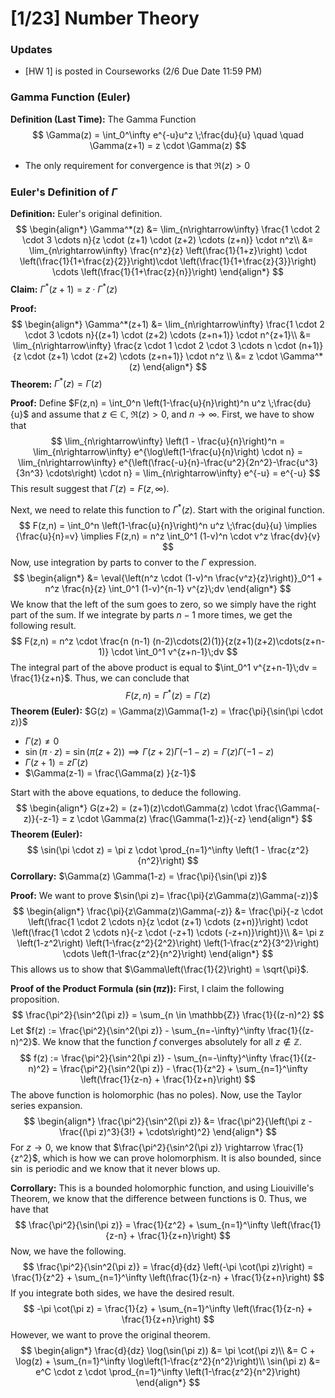 # [1/23] Number Theory

### Updates

- [HW 1] is posted in Courseworks (2/6 Due Date 11:59 PM)

### Gamma Function (Euler)

**Definition (Last Time):** The Gamma Function
$$
\Gamma(z) = \int_0^\infty e^{-u}u^z \;\frac{du}{u} \quad \quad \Gamma(z+1) = z \cdot \Gamma(z)
$$

* The only requirement for convergence is that $\Re(z) > 0$ 

### Euler's Definition of $\Gamma$ 

**Definition:** Euler's original definition.
$$
\begin{align*}
\Gamma^*(z) &= \lim_{n\rightarrow\infty} \frac{1 \cdot 2 \cdot 3 \cdots n}{z \cdot (z+1) \cdot (z+2) \cdots (z+n)} \cdot n^z\\
&= \lim_{n\rightarrow\infty} \frac{n^z}{z} \left(\frac{1}{1+z}\right) \cdot \left(\frac{1}{1+\frac{z}{2}}\right)\cdot \left(\frac{1}{1+\frac{z}{3}}\right) \cdots \left(\frac{1}{1+\frac{z}{n}}\right)
\end{align*}
$$
**Claim:** $\Gamma^*(z+1) = z \cdot \Gamma^*(z)$ 

**Proof:** 
$$
\begin{align*}
	\Gamma^*(z+1) &= \lim_{n\rightarrow\infty} \frac{1 \cdot 2 \cdot 3 \cdots n}{(z+1) \cdot (z+2) \cdots (z+n+1)} \cdot n^{z+1}\\
	&= \lim_{n\rightarrow\infty} \frac{z \cdot 1 \cdot 2 \cdot 3 \cdots n \cdot (n+1)}{z \cdot (z+1) \cdot (z+2) \cdots (z+n+1)} \cdot n^z \\
	&= z \cdot \Gamma^*(z)
\end{align*}
$$
**Theorem:** $\Gamma^*(z) = \Gamma(z)$ 

**Proof:** Define $F(z,n) = \int_0^n \left(1-\frac{u}{n}\right)^n u^z \;\frac{du}{u}$ and assume that $z \in \mathbb{C}$, $\Re(z) > 0$, and $n \rightarrow \infty$. First, we have to show that
$$
\lim_{n\rightarrow\infty} \left(1 - \frac{u}{n}\right)^n = \lim_{n\rightarrow\infty} e^{\log\left(1-\frac{u}{n}\right) \cdot n} = \lim_{n\rightarrow\infty} e^{\left(\frac{-u}{n}-\frac{u^2}{2n^2}-\frac{u^3}{3n^3} \cdots\right) \cdot n} = \lim_{n\rightarrow\infty} e^{-u} = e^{-u}
$$
This result suggest that $\Gamma(z) = F(z,\infty)$. 

Next, we need to relate this function to $\Gamma^*(z)$. Start with the original function.
$$
F(z,n) = \int_0^n \left(1-\frac{u}{n}\right)^n u^z \;\frac{du}{u} \implies {\frac{u}{n}=v} \implies F(z,n) = n^z \int_0^1 (1-v)^n \cdot  v^z \frac{dv}{v}
$$
Now, use integration by parts to conver to the $\Gamma$ expression.
$$
\begin{align*}
&= \eval{\left(n^z \cdot (1-v)^n \frac{v^z}{z}\right)}_0^1 + n^z \frac{n}{z} \int_0^1 (1-v)^{n-1} v^{z}\;dv
\end{align*}
$$
We know that the left of the sum goes to zero, so we simply have the right part of the sum. If we integrate by parts $n-1$ more times, we get the following result.
$$
F(z,n) = n^z \cdot \frac{n (n-1) (n-2)\cdots(2)(1)}{z(z+1)(z+2)\cdots(z+n-1)} \cdot \int_0^1 v^{z+n-1}\;dv
$$
The integral part of the above product is equal to $\int_0^1 v^{z+n-1}\;dv = \frac{1}{z+n}$. Thus, we can conclude that
$$
F(z,n) = \Gamma^*(z) = \Gamma(z)
$$
**Theorem (Euler):** $G(z) = \Gamma(z)\Gamma(1-z) = \frac{\pi}{\sin(\pi \cdot z)}$ 

- $\Gamma(z) \neq 0$
- $\sin(\pi \cdot z)$ = $\sin(\pi(z+2)) \implies \Gamma(z+2)\Gamma(-1-z) = \Gamma(z)\Gamma(-1-z)$  
- $\Gamma(z+1) = z\Gamma(z)$
- $\Gamma(z-1) = \frac{\Gamma(z) }{z-1}$ 

Start with the above equations, to deduce the following.
$$
\begin{align*}
G(z+2) = (z+1)(z)\cdot\Gamma(z) \cdot \frac{\Gamma(-z)}{-z-1}  = z \cdot \Gamma(z) \frac{\Gamma(1-z)}{-z}
\end{align*}
$$
**Theorem (Euler):**
$$
\sin(\pi \cdot z) = \pi z \cdot \prod_{n=1}^\infty \left(1 - \frac{z^2}{n^2}\right)
$$
**Corrollary:** $\Gamma(z) \Gamma(1-z) = \frac{\pi}{\sin(\pi z)}$ 

**Proof:** We want to prove $\sin(\pi z)= \frac{\pi}{z\Gamma(z)\Gamma(-z)}$
$$
\begin{align*}
\frac{\pi}{z\Gamma(z)\Gamma(-z)} &= \frac{\pi}{-z \cdot \left(\frac{1 \cdot 2 \cdots n}{z \cdot (z+1) \cdots (z+n)}\right) \cdot \left(\frac{1 \cdot 2 \cdots n}{-z \cdot (-z+1) \cdots (-z+n)}\right)}\\
&= \pi z \left(1-z^2\right) \left(1-\frac{z^2}{2^2}\right) \left(1-\frac{z^2}{3^2}\right) \cdots \left(1-\frac{z^2}{n^2}\right)
\end{align*}
$$
This allows us to show that $\Gamma\left(\frac{1}{2}\right) = \sqrt{\pi}$. 

**Proof of the Product Formula ($\sin(\pi z)$​):** First, I claim the following proposition.
$$
\frac{\pi^2}{\sin^2(\pi z)} = \sum_{n \in \mathbb{Z}} \frac{1}{(z-n)^2}
$$
Let $f(z) := \frac{\pi^2}{\sin^2(\pi z)} - \sum_{n=-\infty}^\infty \frac{1}{(z-n)^2}$. We know that the function $f$ converges absolutely for all $z \notin \mathbb{Z}$. 
$$
f(z) := \frac{\pi^2}{\sin^2(\pi z)} - \sum_{n=-\infty}^\infty \frac{1}{(z-n)^2} = \frac{\pi^2}{\sin^2(\pi z)} - \frac{1}{z^2} + \sum_{n=1}^\infty \left(\frac{1}{z-n} + \frac{1}{z+n}\right)
$$
The above function is holomorphic (has no poles). Now, use the Taylor series expansion.
$$
\begin{align*}
\frac{\pi^2}{\sin^2(\pi z)} &= \frac{\pi^2}{\left(\pi z - \frac{(\pi z)^3}{3!} + \cdots\right)^2}
\end{align*}
$$
For $z\rightarrow 0$, we know that $\frac{\pi^2}{\sin^2(\pi z)} \rightarrow \frac{1}{z^2}$, which is how we can prove holomorphism. It is also bounded, since $\sin$ is periodic and we know that it never blows up. 

**Corrollary:**  This is a bounded holomorphic function, and using Liouiville's Theorem, we know that the difference between functions is $0$. Thus, we have that
$$
\frac{\pi^2}{\sin(\pi z)} = \frac{1}{z^2} + \sum_{n=1}^\infty \left(\frac{1}{z-n} + \frac{1}{z+n}\right)
$$
Now, we have the following.
$$
\frac{\pi^2}{\sin^2(\pi z)} = \frac{d}{dz} \left(-\pi \cot(\pi z)\right) = \frac{1}{z^2} + \sum_{n=1}^\infty \left(\frac{1}{z-n} + \frac{1}{z+n}\right)
$$
If you integrate both sides, we have the desired result.
$$
-\pi \cot(\pi z) = \frac{1}{z} + \sum_{n=1}^\infty \left(\frac{1}{z-n} + \frac{1}{z+n}\right)
$$
However, we want to prove the original theorem.
$$
\begin{align*}
\frac{d}{dz} \log(\sin(\pi z)) &= \pi \cot(\pi z)\\
&= C + \log(z) + \sum_{n=1}^\infty \log\left(1-\frac{z^2}{n^2}\right)\\
\sin(\pi z) &= e^C \cdot z \cdot \prod_{n=1}^\infty \left(1-\frac{z^2}{n^2}\right)
\end{align*}
$$
